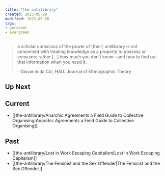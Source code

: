 ```yaml
---
title: "the antilibrary"
created: 2023-05-28
modified: 2023-05-28
tags:
- personal
- evergreen
---
```


> a scholar conscious of the power of [their] antilibrary is not concerned with treating knowledge as a property to possess or consume; rather [...] how much you don’t know—and how to find out that information when you need it.
> 
> \- Giovanni da Col, HAU: Journal of Ethnographic Theory

## Up Next


## Current

- [[the-antilibrary/Anarchic Agreements a Field Guide to Collective Organising|Anarchic Agreements a Field Guide to Collective Organising]]

## Past

- [[the-antilibrary/Lost in Work Escaping Capitalism|Lost in Work Escaping Capitalism]]
- [[the-antilibrary/The Feminist and the Sex Offender|The Feminist and the Sex Offender]]